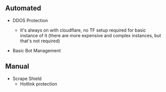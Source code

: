 ## Automated

- DDOS Protection
    - It's always on with cloudflare, no TF setup required for basic instance of it (there are more expensive and complex instances, but that's not required)

- Basic Bot Management

## Manual

- Scrape Shield
    - Hotlink protection
